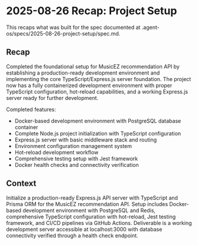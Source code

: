 # 2025-08-26 Recap: Project Setup

This recaps what was built for the spec documented at .agent-os/specs/2025-08-26-project-setup/spec.md.

## Recap

Completed the foundational setup for MusicEZ recommendation API by establishing a production-ready development environment and implementing the core TypeScript/Express.js server foundation. The project now has a fully containerized development environment with proper TypeScript configuration, hot-reload capabilities, and a working Express.js server ready for further development.

Completed features:
- Docker-based development environment with PostgreSQL database container
- Complete Node.js project initialization with TypeScript configuration
- Express.js server with basic middleware stack and routing
- Environment configuration management system
- Hot-reload development workflow
- Comprehensive testing setup with Jest framework
- Docker health checks and connectivity verification

## Context

Initialize a production-ready Express.js API server with TypeScript and Prisma ORM for the MusicEZ recommendation API. Setup includes Docker-based development environment with PostgreSQL and Redis, comprehensive TypeScript configuration with hot-reload, Jest testing framework, and CI/CD pipelines via GitHub Actions. Deliverable is a working development server accessible at localhost:3000 with database connectivity verified through a health check endpoint.